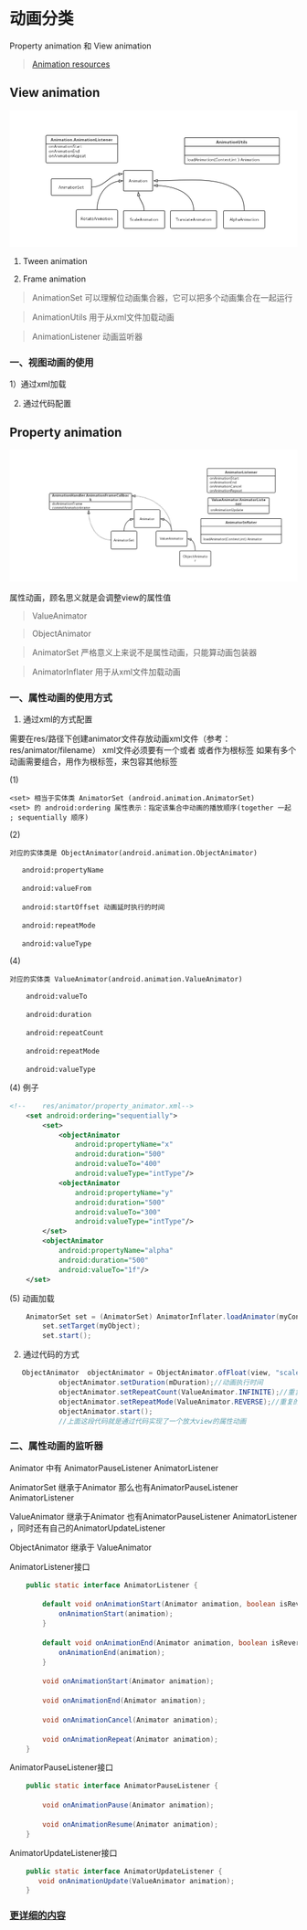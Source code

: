 动画分类
===

Property animation 和 View animation  

> [Animation resources](https://developer.android.com/guide/topics/resources/animation-resource)

## View animation
![视图动画-类结构](https://github.com/twentyfourKing/learnandroid/blob/master/learn_animation/readme/img/img_2.png)

1) Tween animation

2) Frame animation

> AnimationSet 可以理解位动画集合器，它可以把多个动画集合在一起运行

> AnimationUtils  用于从xml文件加载动画

> AnimationListener 动画监听器

### 一、视图动画的使用

1）通过xml加载



2) 通过代码配置



## Property animation
![属性动画-类结构](https://github.com/twentyfourKing/learnandroid/blob/master/learn_animation/readme/img/img_3.png)

属性动画，顾名思义就是会调整view的属性值

> ValueAnimator

> ObjectAnimator

> AnimatorSet 严格意义上来说不是属性动画，只能算动画包装器

> AnimatorInflater 用于从xml文件加载动画


### 一、属性动画的使用方式
1) 通过xml的方式配置

需要在res/路径下创建animator文件存放动画xml文件（参考：res/animator/filename）
xml文件必须要有一个<set>或者 <objectAnimator>或者<valueAnimator>作为根标签
如果有多个动画需要组合，用<set>作为根标签，来包容其他标签

(1) <set>

    <set> 相当于实体类 AnimatorSet (android.animation.AnimatorSet)
    <set> 的 android:ordering 属性表示：指定该集合中动画的播放顺序(together 一起 ; sequentially 顺序)

(2) <objectAnimator>

    对应的实体类是 ObjectAnimator(android.animation.ObjectAnimator)

```text
   android:propertyName
           
   android:valueFrom
           
   android:startOffset 动画延时执行的时间
           
   android:repeatMode
           
   android:valueType 
```
(4) <animator>

    对应的实体类 ValueAnimator(android.animation.ValueAnimator)

```text
    android:valueTo
           
    android:duration
            
    android:repeatCount

    android:repeatMode

    android:valueType
```

(4) 例子

```xml
<!--    res/animator/property_animator.xml-->
    <set android:ordering="sequentially">
        <set>
            <objectAnimator
                android:propertyName="x"
                android:duration="500"
                android:valueTo="400"
                android:valueType="intType"/>
            <objectAnimator
                android:propertyName="y"
                android:duration="500"
                android:valueTo="300"
                android:valueType="intType"/>
        </set>
        <objectAnimator
            android:propertyName="alpha"
            android:duration="500"
            android:valueTo="1f"/>
    </set>
```

(5) 动画加载

```java
    AnimatorSet set = (AnimatorSet) AnimatorInflater.loadAnimator(myContext,R.animator.property_animator);
        set.setTarget(myObject);
        set.start();
```
2) 通过代码的方式
```java
   ObjectAnimator  objectAnimator = ObjectAnimator.ofFloat(view, "scaleX",1f, 1.5f);
            objectAnimator.setDuration(mDuration);//动画执行时间
            objectAnimator.setRepeatCount(ValueAnimator.INFINITE);//重复次数
            objectAnimator.setRepeatMode(ValueAnimator.REVERSE);//重复的模式
            objectAnimator.start();
            //上面这段代码就是通过代码实现了一个放大view的属性动画
```

### 二、属性动画的监听器

Animator 中有 AnimatorPauseListener AnimatorListener

AnimatorSet 继承于Animator 那么也有AnimatorPauseListener AnimatorListener

ValueAnimator 继承于Animator 也有AnimatorPauseListener AnimatorListener ，同时还有自己的AnimatorUpdateListener  

ObjectAnimator 继承于 ValueAnimator

AnimatorListener接口
```java
    public static interface AnimatorListener {
    
        default void onAnimationStart(Animator animation, boolean isReverse) {
            onAnimationStart(animation);
        }

        default void onAnimationEnd(Animator animation, boolean isReverse) {
            onAnimationEnd(animation);
        }

        void onAnimationStart(Animator animation);

        void onAnimationEnd(Animator animation);

        void onAnimationCancel(Animator animation);

        void onAnimationRepeat(Animator animation);
    }
```
AnimatorPauseListener接口
```java
    public static interface AnimatorPauseListener {

        void onAnimationPause(Animator animation);

        void onAnimationResume(Animator animation);
    }
```
AnimatorUpdateListener接口
```java
    public static interface AnimatorUpdateListener {
       void onAnimationUpdate(ValueAnimator animation);
    }
```

### [更详细的内容](https://github.com/twentyfourKing/learnandroid/tree/master/learn_animation/readme)
